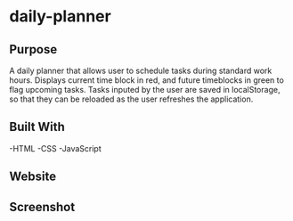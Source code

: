 # daily-planner
## Purpose
A daily planner that allows user to schedule tasks during standard work hours. Displays current time block in red, and future timeblocks in green to flag upcoming tasks. Tasks inputed by the user are saved in localStorage, so that they can be reloaded as the user refreshes the application.
## Built With
-HTML
-CSS
-JavaScript
## Website
## Screenshot